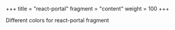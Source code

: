 +++
title = "react-portal"
fragment = "content"
weight = 100
+++

Different colors for react-portal fragment
